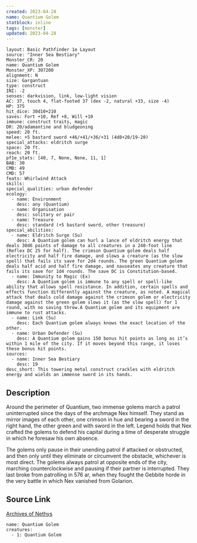 ```yaml
---
created: 2023-04-28
name: Quantium Golem
statblock: inline
tags: [monster]
updated: 2023-04-28
---
```

```statblock
layout: Basic Pathfinder 1e Layout
source: "Inner Sea Bestiary"
Monster_CR: 20
name: Quantium Golem
Monster_XP: 307200
alignment: N
size: Gargantuan
type: construct
INI: -2
senses: darkvision, link, low-light vision
AC: 37, touch 4, flat-footed 37 (dex -2, natural +33, size -4)
HP: 375
hit_dice: 30d10+210
saves: Fort +10, Ref +8, Will +10
immune: construct traits, magic
DR: 20/adamantine and bludgeoning
speed: 20 ft.
melee: +5 bastard sword +46/+41/+36/+31 (4d8+20/19-20)
special_attacks: eldritch surge
space: 20 ft.
reach: 20 ft.
pf1e_stats: [40, 7, None, None, 11, 1]
BAB: 30
CMB: 49
CMD: 57
feats: Whirlwind Attack
skills: 
special_qualities: urban defender
ecology:
  - name: Environment
    desc: any (Quantium)
  - name: Organisation
    desc: solitary or pair
  - name: Treasure
    desc: standard (+5 bastard sword, other treasure)
special_abilities:
  - name: Eldritch Surge (Su)
    desc: A Quantium golem can hurl a lance of eldritch energy that deals 30d6 points of damage to all creatures in a 240-foot line (Reflex DC 25 for half). The crimson Quantium golem deals half electricity and half fire damage, and slows a creature (as the slow spell) that fails its save for 2d4 rounds. The green Quantium golem deals half acid and half fire damage, and nauseates any creature that fails its save for 1d4 rounds. The save DC is Constitution-based.
  - name: Immunity to Magic (Ex)
    desc: A Quantium golem is immune to any spell or spell-like ability that allows spell resistance. In addition, certain spells and effects function differently against the creature, as noted. A magical attack that deals cold damage against the crimson golem or electricity damage against the green golem slows it (as the slow spell) for 1 round, with no saving throw.A Quantium golem and its equipment are immune to rust attacks.
  - name: Link (Su)
    desc: Each Quantium golem always knows the exact location of the other.
  - name: Urban Defender (Su)
    desc: A Quantium golem gains 150 bonus hit points as long as it’s within 1 mile of the city. If it moves beyond this range, it loses these bonus hit points.
sources:
  - name: Inner Sea Bestiary
    desc: 19
desc_short: This towering metal construct crackles with eldritch energy and wields an immense sword in its hands.
```
## Description
Around the perimeter of Quantium, two immense golems march a patrol uninterrupted since the days of the archmage Nex himself. They stand as mirror images of each other, one crimson in hue and bearing a sword in the right hand, the other green and with sword in the left. Legend holds that Nex crafted the golems to defend his capital during a time of desperate struggle in which he foresaw his own absence.

The golems only pause in their unending patrol if attacked or obstructed, and then only until they eliminate or circumvent the obstacle, whichever is most direct. The golems always patrol at opposite ends of the city, marching counterclockwise and pausing if their partner is interrupted. They last broke from patrolling in 576 ar, when they fought the Gebbite horde in the very battle in which Nex vanished from Golarion.
## Source Link
[Archives of Nethys](https://aonprd.com/MonsterDisplay.aspx?ItemName=Quantium%20Golem)
```encounter-table
name: Quantium Golem
creatures:
  - 1: Quantium Golem
```
